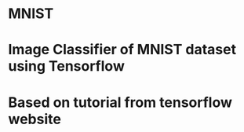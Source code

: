 # MNIST
# Image Classifier of MNIST dataset using Tensorflow
# Based on tutorial from tensorflow website
